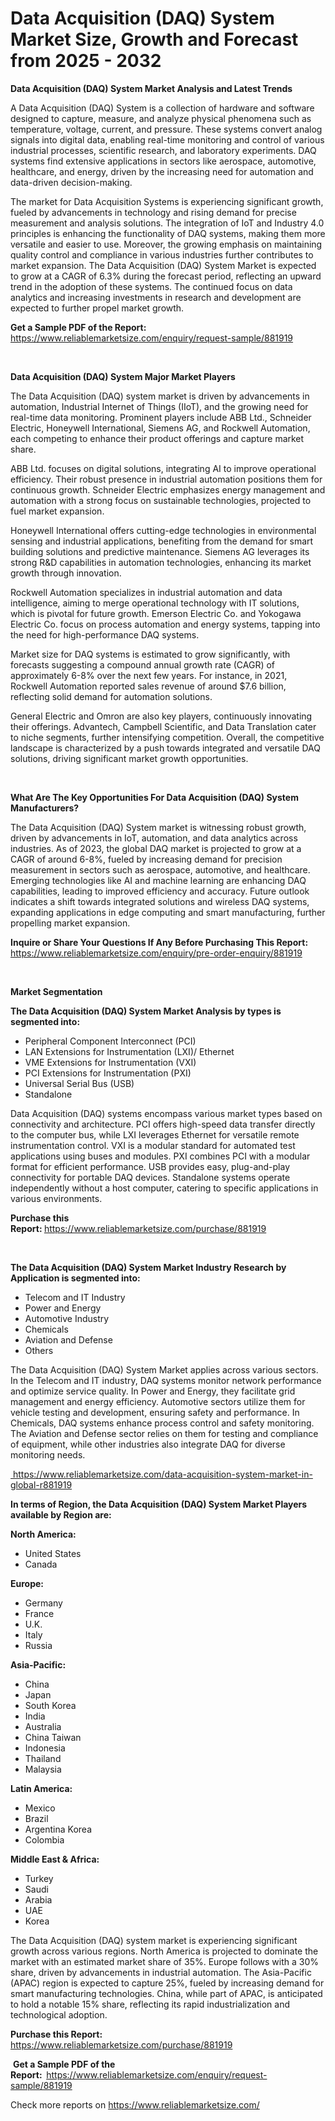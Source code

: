 <p><h1>Data Acquisition (DAQ) System Market Size, Growth and Forecast from 2025 - 2032</h1></p><p><strong>Data Acquisition (DAQ) System Market Analysis and Latest Trends</strong></p>
<p><p>A Data Acquisition (DAQ) System is a collection of hardware and software designed to capture, measure, and analyze physical phenomena such as temperature, voltage, current, and pressure. These systems convert analog signals into digital data, enabling real-time monitoring and control of various industrial processes, scientific research, and laboratory experiments. DAQ systems find extensive applications in sectors like aerospace, automotive, healthcare, and energy, driven by the increasing need for automation and data-driven decision-making.</p><p>The market for Data Acquisition Systems is experiencing significant growth, fueled by advancements in technology and rising demand for precise measurement and analysis solutions. The integration of IoT and Industry 4.0 principles is enhancing the functionality of DAQ systems, making them more versatile and easier to use. Moreover, the growing emphasis on maintaining quality control and compliance in various industries further contributes to market expansion. The Data Acquisition (DAQ) System Market is expected to grow at a CAGR of 6.3% during the forecast period, reflecting an upward trend in the adoption of these systems. The continued focus on data analytics and increasing investments in research and development are expected to further propel market growth.</p></p>
<p><strong>Get a Sample PDF of the Report:&nbsp;</strong> <a href="https://www.reliablemarketsize.com/enquiry/request-sample/881919?utm_campaign=3563&utm_medium=2&utm_source=Github&utm_content=ia&utm_term=26032025&utm_id=data-acquisition-daq-system">https://www.reliablemarketsize.com/enquiry/request-sample/881919</a></p>
<p>&nbsp;</p>
<p><strong>Data Acquisition (DAQ) System Major Market Players</strong></p>
<p><p>The Data Acquisition (DAQ) system market is driven by advancements in automation, Industrial Internet of Things (IIoT), and the growing need for real-time data monitoring. Prominent players include ABB Ltd., Schneider Electric, Honeywell International, Siemens AG, and Rockwell Automation, each competing to enhance their product offerings and capture market share.</p><p>ABB Ltd. focuses on digital solutions, integrating AI to improve operational efficiency. Their robust presence in industrial automation positions them for continuous growth. Schneider Electric emphasizes energy management and automation with a strong focus on sustainable technologies, projected to fuel market expansion.</p><p>Honeywell International offers cutting-edge technologies in environmental sensing and industrial applications, benefiting from the demand for smart building solutions and predictive maintenance. Siemens AG leverages its strong R&D capabilities in automation technologies, enhancing its market growth through innovation.</p><p>Rockwell Automation specializes in industrial automation and data intelligence, aiming to merge operational technology with IT solutions, which is pivotal for future growth. Emerson Electric Co. and Yokogawa Electric Co. focus on process automation and energy systems, tapping into the need for high-performance DAQ systems.</p><p>Market size for DAQ systems is estimated to grow significantly, with forecasts suggesting a compound annual growth rate (CAGR) of approximately 6-8% over the next few years. For instance, in 2021, Rockwell Automation reported sales revenue of around $7.6 billion, reflecting solid demand for automation solutions. </p><p>General Electric and Omron are also key players, continuously innovating their offerings. Advantech, Campbell Scientific, and Data Translation cater to niche segments, further intensifying competition. Overall, the competitive landscape is characterized by a push towards integrated and versatile DAQ solutions, driving significant market growth opportunities.</p></p>
<p>&nbsp;</p>
<p><strong>What Are The Key Opportunities For Data Acquisition (DAQ) System Manufacturers?</strong></p>
<p><p>The Data Acquisition (DAQ) System market is witnessing robust growth, driven by advancements in IoT, automation, and data analytics across industries. As of 2023, the global DAQ market is projected to grow at a CAGR of around 6-8%, fueled by increasing demand for precision measurement in sectors such as aerospace, automotive, and healthcare. Emerging technologies like AI and machine learning are enhancing DAQ capabilities, leading to improved efficiency and accuracy. Future outlook indicates a shift towards integrated solutions and wireless DAQ systems, expanding applications in edge computing and smart manufacturing, further propelling market expansion.</p></p>
<p><strong>Inquire or Share Your Questions If Any Before Purchasing This Report:</strong> <a href="https://www.reliablemarketsize.com/enquiry/pre-order-enquiry/881919?utm_campaign=3563&utm_medium=2&utm_source=Github&utm_content=ia&utm_term=26032025&utm_id=data-acquisition-daq-system">https://www.reliablemarketsize.com/enquiry/pre-order-enquiry/881919</a></p>
<p>&nbsp;</p>
<p><strong>Market Segmentation</strong></p>
<p><strong>The Data Acquisition (DAQ) System Market Analysis by types is segmented into:</strong></p>
<p><ul><li>Peripheral Component Interconnect (PCI)</li><li>LAN Extensions for Instrumentation (LXI)/ Ethernet</li><li>VME Extensions for Instrumentation (VXI)</li><li>PCI Extensions for Instrumentation (PXI)</li><li>Universal Serial Bus (USB)</li><li>Standalone</li></ul></p>
<p><p>Data Acquisition (DAQ) systems encompass various market types based on connectivity and architecture. PCI offers high-speed data transfer directly to the computer bus, while LXI leverages Ethernet for versatile remote instrumentation control. VXI is a modular standard for automated test applications using buses and modules. PXI combines PCI with a modular format for efficient performance. USB provides easy, plug-and-play connectivity for portable DAQ devices. Standalone systems operate independently without a host computer, catering to specific applications in various environments.</p></p>
<p><strong>Purchase this Report:&nbsp;</strong><a href="https://www.reliablemarketsize.com/purchase/881919?utm_campaign=3563&utm_medium=2&utm_source=Github&utm_content=ia&utm_term=26032025&utm_id=data-acquisition-daq-system">https://www.reliablemarketsize.com/purchase/881919</a></p>
<p>&nbsp;</p>
<p><strong>The Data Acquisition (DAQ) System Market Industry Research by Application is segmented into:</strong></p>
<p><ul><li>Telecom and IT Industry</li><li>Power and Energy</li><li>Automotive Industry</li><li>Chemicals</li><li>Aviation and Defense</li><li>Others</li></ul></p>
<p><p>The Data Acquisition (DAQ) System Market applies across various sectors. In the Telecom and IT industry, DAQ systems monitor network performance and optimize service quality. In Power and Energy, they facilitate grid management and energy efficiency. Automotive sectors utilize them for vehicle testing and development, ensuring safety and performance. In Chemicals, DAQ systems enhance process control and safety monitoring. The Aviation and Defense sector relies on them for testing and compliance of equipment, while other industries also integrate DAQ for diverse monitoring needs.</p></p>
<p><a href="https://www.reliablemarketsize.com/data-acquisition-system-market-in-global-r881919?utm_campaign=3563&utm_medium=2&utm_source=Github&utm_content=ia&utm_term=26032025&utm_id=data-acquisition-daq-system">&nbsp;https://www.reliablemarketsize.com/data-acquisition-system-market-in-global-r881919</a></p>
<p><strong>In terms of Region, the Data Acquisition (DAQ) System Market Players available by Region are:</strong></p>
<p>
    <p> <strong> North America: </strong>
        <ul>
            <li>United States</li>
            <li>Canada</li>
        </ul>
        </p> 
    <p> <strong> Europe: </strong>
        <ul>
            <li>Germany</li>
            <li>France</li>
            <li>U.K.</li>
            <li>Italy</li>
            <li>Russia</li>
        </ul>
        </p> 
    <p> <strong> Asia-Pacific: </strong>
        <ul>
            <li>China</li>
            <li>Japan</li>
            <li>South Korea</li>
            <li>India</li>
            <li>Australia</li>
            <li>China Taiwan</li>
            <li>Indonesia</li>
            <li>Thailand</li>
            <li>Malaysia</li>
        </ul>
        </p> 
    <p> <strong> Latin America: </strong>
        <ul>
            <li>Mexico</li>
            <li>Brazil</li>
            <li>Argentina Korea</li>
            <li>Colombia</li>
        </ul>
        </p> 
    <p> <strong> Middle East & Africa: </strong>
        <ul>
            <li>Turkey</li>
            <li>Saudi</li>
            <li>Arabia</li>
            <li>UAE</li>
            <li>Korea</li>
        </ul>
    </p>
    </p>
<p><p>The Data Acquisition (DAQ) system market is experiencing significant growth across various regions. North America is projected to dominate the market with an estimated market share of 35%. Europe follows with a 30% share, driven by advancements in industrial automation. The Asia-Pacific (APAC) region is expected to capture 25%, fueled by increasing demand for smart manufacturing technologies. China, while part of APAC, is anticipated to hold a notable 15% share, reflecting its rapid industrialization and technological adoption.</p></p>
<p><strong>Purchase this Report: </strong><a href="https://www.reliablemarketsize.com/purchase/881919?utm_campaign=3563&utm_medium=2&utm_source=Github&utm_content=ia&utm_term=26032025&utm_id=data-acquisition-daq-system">https://www.reliablemarketsize.com/purchase/881919</a></p>
<p>&nbsp;<strong>Get a Sample PDF of the Report:&nbsp;&nbsp;</strong><a href="https://www.reliablemarketsize.com/enquiry/request-sample/881919?utm_campaign=3563&utm_medium=2&utm_source=Github&utm_content=ia&utm_term=26032025&utm_id=data-acquisition-daq-system">https://www.reliablemarketsize.com/enquiry/request-sample/881919</a></p>
<p><strong></strong></p>
<p>Check more reports on <a href="https://www.reliablemarketsize.com/?utm_campaign=3563&utm_medium=2&utm_source=Github&utm_content=ia&utm_term=26032025&utm_id=data-acquisition-daq-system">https://www.reliablemarketsize.com/</a></p>